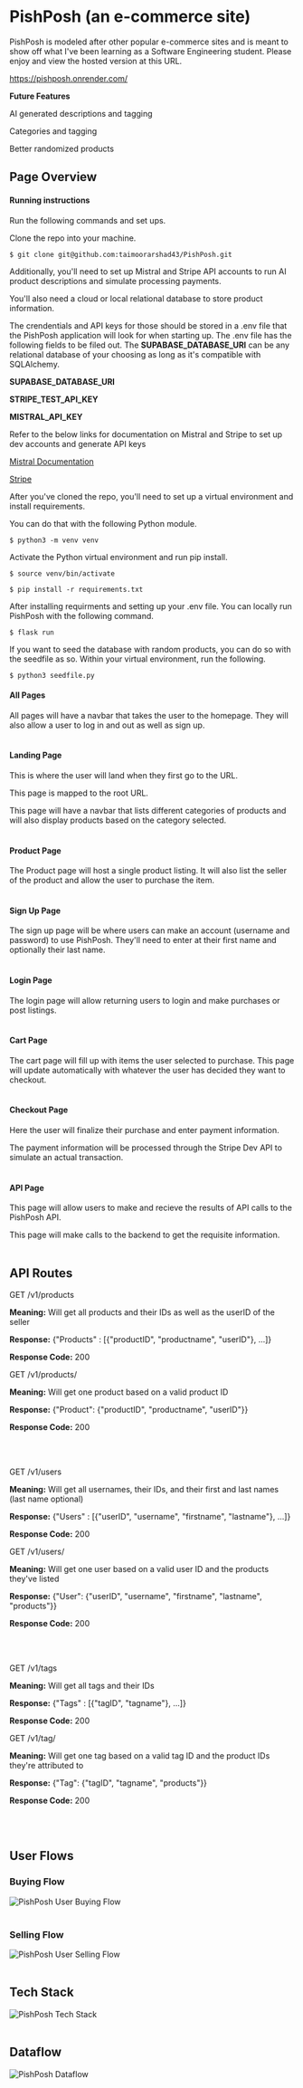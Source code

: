# PishPosh (an e-commerce site)

PishPosh is modeled after other popular e-commerce sites and is meant to show off what I've been learning as a Software Engineering student. Please enjoy and view the hosted version at this URL.

https://pishposh.onrender.com/

**Future Features**

AI generated descriptions and tagging

Categories and tagging

Better randomized products

## Page Overview


#### Running instructions

Run the following commands and set ups.

Clone the repo into your machine.

```
$ git clone git@github.com:taimoorarshad43/PishPosh.git
```

Additionally, you'll need to set up Mistral and Stripe API accounts to run AI product descriptions and simulate processing payments.

You'll also need a cloud or local relational database to store product information.

The crendentials and API keys for those should be stored in a .env file that the PishPosh application will look for when starting up.
The .env file has the following fields to be filed out. The **SUPABASE_DATABASE_URI** can be any relational database of your choosing as long as it's compatible with SQLAlchemy.

**SUPABASE_DATABASE_URI**

**STRIPE_TEST_API_KEY**

**MISTRAL_API_KEY**

Refer to the below links for documentation on Mistral and Stripe to set up dev accounts and generate API keys

[Mistral Documentation](https://docs.mistral.ai/api/)

[Stripe](https://docs.stripe.com/keys)



After you've cloned the repo, you'll need to set up a virtual environment and install requirements.

You can do that with the following Python module.
```
$ python3 -m venv venv
```
Activate the Python virtual environment and run pip install.
```
$ source venv/bin/activate
```
```
$ pip install -r requirements.txt
```
After installing requirments and setting up your .env file. You can locally run PishPosh with the following command.
```
$ flask run
```

If you want to seed the database with random products, you can do so with the seedfile as so. Within your virtual environment, run the following.
```
$ python3 seedfile.py
```



#### All Pages

All pages will have a navbar that takes the user to the homepage. They will also allow a user to log in and out as well as sign up.
<br></br>

#### Landing Page

This is where the user will land when they first go to the URL.

This page is mapped to the root URL.

This page will have a navbar that lists different categories of products and will also display products based on the category selected.
<br></br>

#### Product Page

The Product page will host a single product listing. It will also list the seller of the product and allow the user to purchase the item.
<br></br>

#### Sign Up Page

The sign up page will be where users can make an account (username and password) to use PishPosh. They'll need to enter at their first name and optionally their last name.
<br></br>

#### Login Page

The login page will allow returning users to login and make purchases or post listings.
<br></br>

#### Cart Page

The cart page will fill up with items the user selected to purchase. This page will update automatically with whatever the user has decided they want to checkout.
<br></br>

#### Checkout Page

Here the user will finalize their purchase and enter payment information.

The payment information will be processed through the Stripe Dev API to simulate an actual transaction.
<br></br>

#### API Page

This page will allow users to make and recieve the results of API calls to the PishPosh API.

This page will make calls to the backend to get the requisite information.
<br></br>



## API Routes

GET /v1/products

**Meaning:** Will get all products and their IDs as well as the userID of the seller

**Response:** {"Products" : [{"productID", "productname", "userID"}, ...]}

**Response Code:** 200

GET /v1/products/<productID>

**Meaning:** Will get one product based on a valid product ID

**Response:** {"Product": {"productID", "productname", "userID"}}

**Response Code:** 200

<br></br>


GET /v1/users

**Meaning:** Will get all usernames, their IDs, and their first and last names (last name optional)

**Response:** {"Users" : [{"userID", "username", "firstname", "lastname"}, ...]}

**Response Code:** 200

GET /v1/users/<userId>

**Meaning:** Will get one user based on a valid user ID and the products they've listed

**Response:** {"User": {"userID", "username", "firstname", "lastname", "products"}}

**Response Code:** 200

<br></br>


GET /v1/tags

**Meaning:** Will get all tags and their IDs

**Response:** {"Tags" : [{"tagID", "tagname"}, ...]}

**Response Code:** 200

GET /v1/tag/<tagID>

**Meaning:** Will get one tag based on a valid tag ID and the product IDs they're attributed to

**Response:** {"Tag": {"tagID", "tagname", "products"}}

**Response Code:** 200

<br></br>


## User Flows

### Buying Flow

![PishPosh User Buying Flow](images/pishposh_buying_flow.png)
<br></br>

### Selling Flow

![PishPosh User Selling Flow](images/pishposh_selling_flow.png)
<br></br>



## Tech Stack

![PishPosh Tech Stack](images/pishposh_techstack.png)
<br></br>

## Dataflow

![PishPosh Dataflow](images/pishposh_data_diagram.png)
<br></br>